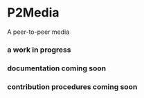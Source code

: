 # P2Media
A peer-to-peer media

### a work in progress
### documentation coming soon
### contribution procedures coming soon
